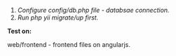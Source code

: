 1) *Configure config/db.php file - databsae connection.*
2) *Run php yii migrate/up first.*

**Test on:**

web/frontend - frontend files on angularjs.
